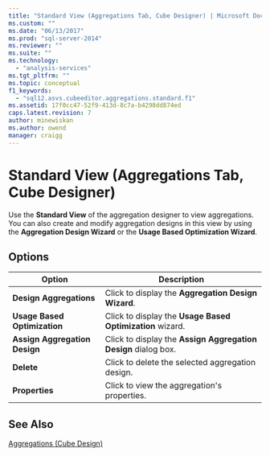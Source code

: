 ```yaml
---
title: "Standard View (Aggregations Tab, Cube Designer) | Microsoft Docs"
ms.custom: ""
ms.date: "06/13/2017"
ms.prod: "sql-server-2014"
ms.reviewer: ""
ms.suite: ""
ms.technology: 
  - "analysis-services"
ms.tgt_pltfrm: ""
ms.topic: conceptual
f1_keywords: 
  - "sql12.asvs.cubeeditor.aggregations.standard.f1"
ms.assetid: 17f0cc47-52f9-413d-8c7a-b4298dd874ed
caps.latest.revision: 7
author: minewiskan
ms.author: owend
manager: craigg
---
```

# Standard View (Aggregations Tab, Cube Designer)
  Use the **Standard View** of the aggregation designer to view aggregations. You can also create and modify aggregation designs in this view by using the **Aggregation Design Wizard** or the **Usage Based Optimization Wizard**.  
  
## Options  
  
|Option|Description|  
|------------|-----------------|  
|**Design Aggregations**|Click to display the **Aggregation Design Wizard**.|  
|**Usage Based Optimization**|Click to display the **Usage Based Optimization** wizard.|  
|**Assign Aggregation Design**|Click to display the **Assign Aggregation Design** dialog box.|  
|**Delete**|Click to delete the selected aggregation design.|  
|**Properties**|Click to view the aggregation's properties.|  
  
## See Also  
 [Aggregations &#40;Cube Design&#41;](aggregations-cube-design.md)  
  
  
